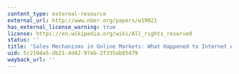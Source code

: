 ```yaml
---
content_type: external-resource
external_url: http://www.nber.org/papers/w19021
has_external_license_warning: true
license: https://en.wikipedia.org/wiki/All_rights_reserved
status: ''
title: 'Sales Mechanisms in Online Markets: What Happened to Internet Auctions'
uid: 5c2104a5-db21-4d42-97eb-2f335ab85479
wayback_url: ''
---
```

